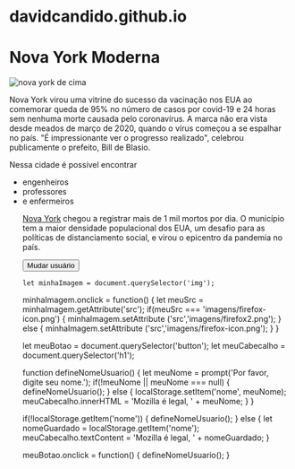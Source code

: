 # davidcandido.github.io
<html>
  <head>
    <meta charset="utf-8">
    <link href="imagem/centralizar-imagem.css" rel="stylesheet" /> 
    <link href="estilos/cor-pagina.css" rel="stylesheet" />
    <link href="estilos/red.css" rel="stylesheet" />
     <link href="estilos/fonte.css" rel="stylesheet" />
    <link href="estilos/separando.css" rel="stylesheet" />
    <link rel="preconnect" href="https://fonts.gstatic.com">
<link href="https://fonts.googleapis.com/css2?family=Open+Sans:sans-serif,300&display=swap" rel="stylesheet"> 
    <title>Minha página de teste</title>
  </head>
  <body>
  <h1> Nova York Moderna  </h1> 
<img src="imagens/novayork.jpeg" alt="nova york de cima">
 <p> Nova York virou uma vitrine do sucesso da vacinação nos EUA ao comemorar queda de 95% no número de casos por covid-19 e 24 horas sem nenhuma morte causada pelo coronavírus. A marca não era vista desde meados de março de 2020, quando o vírus começou a se espalhar no país. "É impressionante ver o progresso realizado", celebrou publicamente o prefeito, Bill de Blasio.</p>
    <p> Nessa cidade é possivel encontrar</p>
    <ul>
    <li>  engenheiros </li>
    <li> professores </li>
    <li> e enfermeiros </li>
    <p> <a href="https://www.correiobraziliense.com.br/mundo/2021/06/4929187-nova-york-tem-1-dia-sem-mortes-e-vira-vitrine-do-sucesso-da-vacinacao.html"> Nova York</a> chegou a registrar mais de 1 mil mortos por dia. O município tem a maior densidade populacional dos EUA, um desafio para as políticas de distanciamento social, e virou o epicentro da pandemia no país. 
    </p>
    <button>Mudar usuário</button>
  <script src="scripts/main.js"></script>
  </body>
 
    let minhaImagem = document.querySelector('img');
minhaImagem.onclick = function() {
    let meuSrc = minhaImagem.getAttribute('src');
    if(meuSrc === 'imagens/firefox-icon.png') {
      minhaImagem.setAttribute ('src','imagens/firefox2.png');
    } else {
      minhaImagem.setAttribute ('src','imagens/firefox-icon.png');
    }
}

let meuBotao = document.querySelector('button');
let meuCabecalho = document.querySelector('h1');

function defineNomeUsuario() {
  let meuNome = prompt('Por favor, digite seu nome.');
  if(!meuNome || meuNome === null) {
    defineNomeUsuario();
  } else {
    localStorage.setItem('nome', meuNome);
    meuCabecalho.innerHTML = 'Mozilla é legal, ' + meuNome;
  }
}

if(!localStorage.getItem('nome')) {
  defineNomeUsuario();
} else {
  let nomeGuardado = localStorage.getItem('nome');
  meuCabecalho.textContent = 'Mozilla é legal, ' + nomeGuardado;
}

meuBotao.onclick = function() { defineNomeUsuario();
}
</html> 
